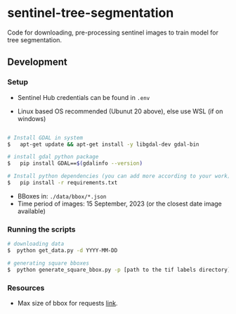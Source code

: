 # sentinel-tree-segmentation
Code for downloading, pre-processing sentinel images to train model for tree segmentation.

## Development
### Setup
- Sentinel Hub credentials can be found in `.env`

- Linux based OS recommended (Ubunut 20 above), else use WSL (if on windows)
```bash

# Install GDAL in system
$   apt-get update && apt-get install -y libgdal-dev gdal-bin

# install gdal python package
$   pip install GDAL==$(gdalinfo --version)

# Install python dependencies (you can add more according to your work). 
$   pip install -r requirements.txt

```

- BBoxes in: `./data/bbox/*.json`
- Time period of images: 15 September, 2023 (or the closest date image available)

### Running the scripts
```bash
# downloading data
$  python get_data.py -d YYYY-MM-DD
```

```bash
# generating square bboxes
$  python generate_square_bbox.py -p [path to the tif labels directory]
```

### Resources
- Max size of bbox for requests [link](https://docs.sentinel-hub.com/api/latest/api/overview/processing-unit/).
